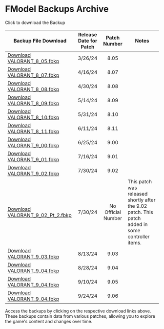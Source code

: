 # FModel Backups Archive

Click to download the Backup

| Backup File Download                                                                                                                       | Release Date for Patch |    Patch Number    | Notes                                                                                            |
| ------------------------------------------------------------------------------------------------------------------------------------------ | :--------------------: | :----------------: | ------------------------------------------------------------------------------------------------ |
| [Download VALORANT_8_05.fbkp](https://github.com/RogueMew/VALORANT-Datamining/raw/main/FModel%20Backups/Data/VALORANT_8_05.fbkp)           |        3/26/24         |        8.05        |
| [Download VALORANT_8_07.fbkp](https://github.com/RogueMew/VALORANT-Datamining/raw/main/FModel%20Backups/Data/VALORANT_8_07.fbkp)           |        4/16/24         |        8.07        |
| [Download VALORANT_8_08.fbkp](https://github.com/RogueMew/VALORANT-Datamining/raw/main/FModel%20Backups/Data/VALORANT_8_08.fbkp)           |        4/30/24         |        8.08        |
| [Download VALORANT_8_09.fbkp](https://github.com/RogueMew/VALORANT-Datamining/raw/main/FModel%20Backups/Data/VALORANT_8_09.fbkp)           |        5/14/24         |        8.09        |
| [Download VALORANT_8_10.fbkp](https://github.com/RogueMew/VALORANT-Datamining/raw/main/FModel%20Backups/Data/VALORANT_8_10.fbkp)           |        5/31/24         |        8.10        |
| [Download VALORANT_8_11.fbkp](https://github.com/RogueMew/VALORANT-Datamining/raw/main/FModel%20Backups/Data/VALORANT_8_11.fbkp)           |        6/11/24         |        8.11        |
| [Download VALORANT_9_00.fbkp](https://github.com/RogueMew/VALORANT-Datamining/raw/main/FModel%20Backups/Data/VALORANT_9_00.fbkp)           |        6/25/24         |        9.00        |
| [Download VALORANT_9_01.fbkp](https://github.com/RogueMew/VALORANT-Datamining/raw/main/FModel%20Backups/Data/VALORANT_9_01.fbkp)           |        7/16/24         |        9.01        |
| [Download VALORANT_9_02.fbkp](https://github.com/RogueMew/VALORANT-Datamining/raw/main/FModel%20Backups/Data/VALORANT_9_02.fbkp)           |        7/30/24         |        9.02        |
| [Download VALORANT_9_02_Pt_2.fbkp](https://github.com/RogueMew/VALORANT-Datamining/raw/main/FModel%20Backups/Data/VALORANT_9_02_Pt_2.fbkp) |        7/30/24         | No Official Number | This patch was released shortly after the 9.02 patch. This patch added in some controller items. |
| [Download VALORANT_9_03.fbkp](https://github.com/RogueMew/VALORANT-Datamining/raw/main/FModel%20Backups/Data/VALORANT_9_03.fbkp)           |        8/13/24         |        9.03        |
| [Download VALORANT_9_04.fbkp](https://github.com/RogueMew/VALORANT-Datamining/raw/main/FModel%20Backups/Data/VALORANT_9_04.fbkp)           |        8/28/24         |        9.04        |
| [Download VALORANT_9_04.fbkp](https://github.com/RogueMew/VALORANT-Datamining/raw/main/FModel%20Backups/Data/VALORANT_9_05.fbkp)           |        9/10/24         |        9.05        |
| [Download VALORANT_9_04.fbkp](https://github.com/RogueMew/VALORANT-Datamining/raw/main/FModel%20Backups/Data/VALORANT_9_06.fbkp)           |        9/24/24         |        9.06        |

Access the backups by clicking on the respective download links above. These backups contain data from various patches, allowing you to explore the game's content and changes over time.
